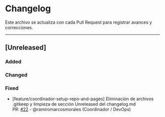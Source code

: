 # Changelog

Este archivo se actualiza con cada Pull Request para registrar avances y correcciones.

---

## [Unreleased]

### Added

### Changed

### Fixed
- [feature/coordinador-setup-repo-and-pages] Eliminación de archivos .gitkeep y limpieza de sección Unreleased del changelog.md  
  PR: [#22](https://github.com/ramiromarcosmorales/emiti-web/pull/22) - @ramiromarcosmorales (Coordinador / DevOps)